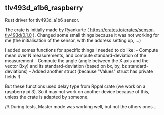 ## tlv493d_a1b6_raspberry

Rust driver for tlv493d_a1b6 sensor.

The crate is initially made by Ryankurte ( https://crates.io/crates/sensor-tlv493d/0.1.0 ).
Changed some small things because it was not working for me (the initialisation of the sensor, with the address setting up, ...)

I added somes functions for specific things I needed to do like:
     - Compute mean over N measurements, and compute standard-deviation of the measurement
     - Compute the angle (angle between the X axis and the vector Bxy) and its standard-deviation (based on bx, by, bz standard-deviations)
     - Added another struct (because "Values" struct has private fields !)

But these functions used delay type from Rppal crate (we work on a raspberry pi 3). So it may not work on another device
because of this, unless the crate is adapted by someone.

/!\ During tests, Master mode was working well, but not the others ones...
